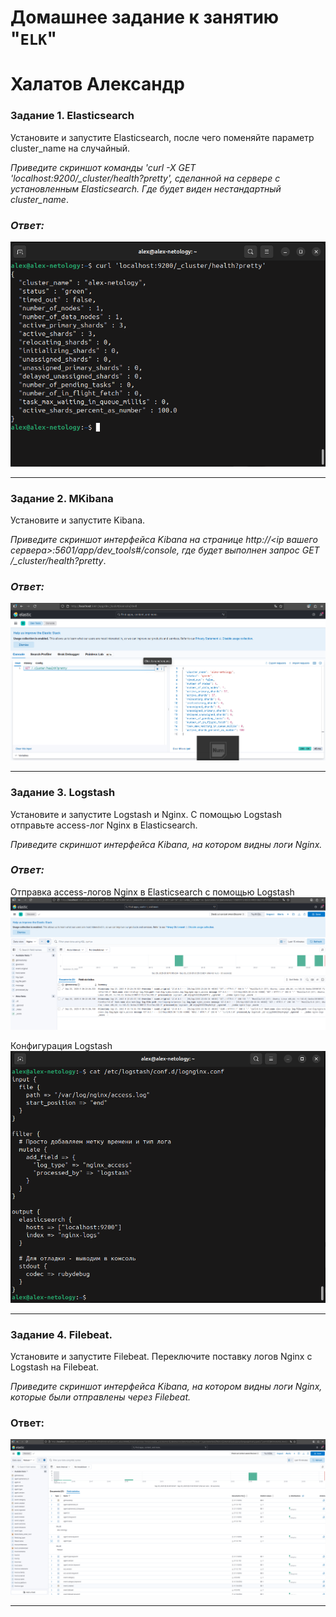 # Домашнее задание к занятию "`ELK`"
# Халатов Александр

### Задание 1. Elasticsearch 

Установите и запустите Elasticsearch, после чего поменяйте параметр cluster_name на случайный. 

*Приведите скриншот команды 'curl -X GET 'localhost:9200/_cluster/health?pretty', сделанной на сервере с установленным Elasticsearch. Где будет виден нестандартный cluster_name*.

### *Ответ:*

![1](https://github.com/IMiroxxI/ELK/blob/main/img/1.1.png)

---

### Задание 2. MKibana

Установите и запустите Kibana.

*Приведите скриншот интерфейса Kibana на странице http://<ip вашего сервера>:5601/app/dev_tools#/console, где будет выполнен запрос GET /_cluster/health?pretty*.

### *Ответ:*

![2](https://github.com/IMiroxxI/ELK/blob/main/img/2.1.png)

---

### Задание 3. Logstash

Установите и запустите Logstash и Nginx. С помощью Logstash отправьте access-лог Nginx в Elasticsearch. 

*Приведите скриншот интерфейса Kibana, на котором видны логи Nginx.*

### *Ответ:*

Отправка access-логов Nginx в Elasticsearch с помощью Logstash
![3.1](https://github.com/IMiroxxI/ELK/blob/main/img/3.1.png)

Конфигурация Logstash
![3.2](https://github.com/IMiroxxI/ELK/blob/main/img/3.2.png)

---

### Задание 4. Filebeat. 

Установите и запустите Filebeat. Переключите поставку логов Nginx с Logstash на Filebeat. 

*Приведите скриншот интерфейса Kibana, на котором видны логи Nginx, которые были отправлены через Filebeat.*

### Ответ:

![4](https://github.com/IMiroxxI/ELK/blob/main/img/4.1.png)

---
